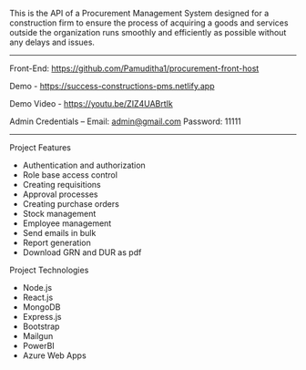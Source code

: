 This is the API of a Procurement Management System designed for a construction firm to ensure the process of acquiring a goods and services outside the organization runs smoothly and efficiently as possible without any delays and issues.

--------------------------------------------------------------------------------------------------------------------------------------------------------------

Front-End: https://github.com/Pamuditha1/procurement-front-host

Demo - https://success-constructions-pms.netlify.app

Demo Video - https://youtu.be/ZIZ4UABrtIk

Admin Credentials –
    Email: admin@gmail.com
    Password: 11111

--------------------------------------------------------------------------------------------------------------------------------------------------------------

Project Features

- Authentication and authorization
- Role base access control
- Creating requisitions
- Approval processes
- Creating purchase orders
- Stock management
- Employee management
- Send emails in bulk
- Report generation
- Download GRN and DUR as pdf

Project Technologies

- Node.js
- React.js
- MongoDB
- Express.js
- Bootstrap
- Mailgun
- PowerBI
- Azure Web Apps
